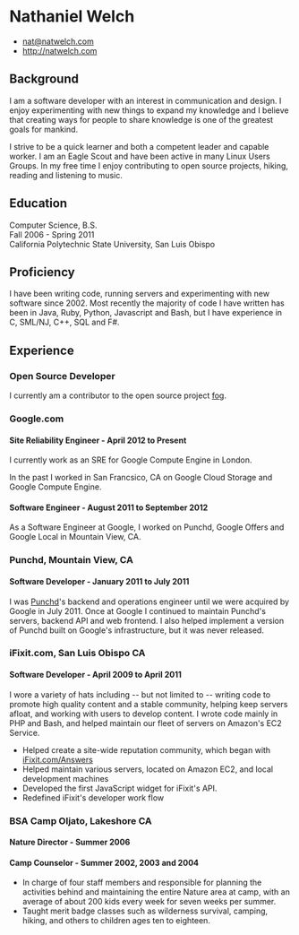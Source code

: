 # Nathaniel Welch

 * <nat@natwelch.com>
 * <http://natwelch.com>

## Background

I am a software developer with an interest in communication and design. I enjoy experimenting with new things to expand my knowledge and I believe that creating ways for people to share knowledge is one of the greatest goals for mankind. 

I strive to be a quick learner and both a competent leader and capable worker. I am an Eagle Scout and have been active in many Linux Users Groups. In my free time I enjoy contributing to open source projects, hiking, reading and listening to music.

## Education

Computer Science, B.S.  
Fall 2006 - Spring 2011  
California Polytechnic State University, San Luis Obispo  

## Proficiency

I have been writing code, running servers and experimenting with new software since 2002. Most recently the majority of code I have written has been in Java, Ruby, Python, Javascript and Bash, but I have experience in C, SML/NJ, C++, SQL and F#.

## Experience

### Open Source Developer

I currently am a contributor to the open source project [fog](http://fog.io).

### Google.com

#### Site Reliability Engineer - April 2012 to Present

I currently work as an SRE for Google Compute Engine in London.

In the past I worked in San Francsico, CA on Google Cloud Storage and Google Compute Engine.

#### Software Engineer - August 2011 to September 2012

As a Software Engineer at Google, I worked on Punchd, Google Offers and Google Local in Mountain View, CA.

### Punchd, Mountain View, CA

#### Software Developer - January 2011 to July 2011

I was [Punchd](http://getpunchd.com)'s backend and operations engineer until we were acquired by Google in July 2011. Once at Google I continued to maintain Punchd's servers, backend API and web frontend. I also helped implement a version of Punchd built on Google's infrastructure, but it was never released.

### iFixit.com, San Luis Obispo CA

#### Software Developer - April 2009 to April 2011

I wore a variety of hats including -- but not limited to -- writing code to promote high quality content and a stable community, helping keep servers afloat, and working with users to develop content. I wrote code mainly in PHP and Bash, and helped maintain our fleet of servers on Amazon's EC2 Service. 

 * Helped create a site-wide reputation community, which began with [iFixit.com/Answers](http://ifixit.com/Answers)
 * Helped maintain various servers, located on Amazon EC2, and local development machines
 * Developed the first JavaScript widget for iFixit's API.
 * Redefined iFixit's developer work flow

<!--
### Adobe Systems Incorporated, San Francisco CA

#### Dreamweaver Quality Engineering Intern - Summer 2007 and 2008

 * Tested both daily builds and released versions of Dreamweaver against various operating systems - including Mac OSX 10.4, Mac OSX 10.5, Windows Vista, and Windows XP.
 * Helped maintain the Server Matrix, Bug-base, and test a new test case application
 * Helped develop and test the Web Widgets Feature for Dreamweaver CS4, which won the "Dreamweaver Community Feature of the Year" award in 2008.
-->

### BSA Camp Oljato, Lakeshore CA

#### Nature Director - Summer 2006
#### Camp Counselor - Summer 2002, 2003 and 2004

 * In charge of four staff members and responsible for planning the activities behind and maintaining the entire Nature area at camp, with an average of about 200 kids every week for seven weeks per summer.
 * Taught merit badge classes such as wilderness survival, camping, hiking, and others to children ages ten to eighteen.

